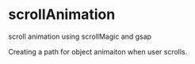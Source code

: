 # scrollAnimation
scroll animation using scrollMagic and gsap

Creating a path for object animaiton when user scrolls.
